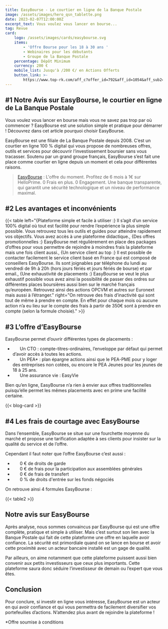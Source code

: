```yaml
---
title: EasyBourse - Le courtier en ligne de la Banque Postale
image: /assets/images/hero_qsn_tablette.png
date: 2023-02-07T12:00:00Z
excerpt_text: Vous voulez vous lancer en bourse...
tag: Revue
card:
    logo: /assets/images/cards/easybourse.svg
    items:
        - 'Offre Bourse pour les 18 à 30 ans '
        - Webinaires pour les débutants
        - Groupe de la Banque Postale
    percentage: Dépôt Minimum
    currency: 200 €
    mobile_list: Jusqu'à /200 €/ en Actions Offerts
    button_link: >-
        https://www.top-rk.com/aff_c?offer_id=792&aff_id=1054&aff_sub2=article&aff_sub=
---
```

## \#1 Notre Avis sur EasyBourse, le courtier en ligne de La Banque Postale

Vous voulez vous lancer en bourse mais vous ne savez pas trop par où commencer ? EasyBourse est une solution simple et pratique pour démarrer ! Découvrez dans cet article pourquoi choisir EasyBourse.

EasyBourse est une filiale de La Banque Postale depuis 2008. C’est un courtier en ligne 100 % digital qui vous propose de nombreuses offres, outils et services pour découvrir l’investissement boursier sans vous tracasser. Soutenu par un grand groupe français, EasyBourse s’est fait une place comme courtier en ligne depuis un moment et cela pour différentes raisons.

> [EasyBourse](https://www.top-rk.com/aff_c?offer_id=792&amp;aff_id=1054&amp;aff_sub2=article&amp;aff_sub=) : L'offre du moment. Profitez de 6 mois à 1€ sur HelloPrime. 0 Frais en plus. 0 Engagement. Une banque transparente, qui garantit une sécurité technologique et un niveau de performance maximal.

## \#2 Les avantages et inconvénients

{{< table left="{Plateforme simple et facile à utiliser :} Il s’agit d’un service 100% digital où tout est facilité pour rendre l’expérience la plus simple possible. Vous retrouvez tous les outils et guides pour atteindre rapidement vos objectifs. Vous avez accès à une plateforme didactique., {Des offres promotionnelles :} EasyBourse met régulièrement en place des packages d’offres pour vous permettre de rejoindre à moindres frais la plateforme mais une fois client aussi., {Un service client au top :} Il est possible de contacter facilement le service client basé en France qui est composé de conseillers EasyBourse. Ils sont joignables par téléphone du lundi au vendredi de 9h à 20h (hors jours fériés et jours fériés de bourse) et par email., {Une exhaustivité de placements :} EasyBourse se veut le plus exhaustif possible vous avez ainsi la possibilité de passer des ordres sur différentes places boursières aussi bien sur le marché français qu’européen. Retrouvez ainsi des actions OPCVM et autres sur Euronext mais aussi à l’étranger." right="On retrouve des frais d’inactivité qui sont tout de même à prendre en compte. En effet pour chaque mois où aucune action n’a eu lieu sur le compte des frais à partir de 350€ sont à prendre en compte (selon la formule choisie)." >}}

## \#3 L’offre d’EasyBourse

EasyBourse permet d’ouvrir différentes types de placements :

* &nbsp;&nbsp;**&nbsp;**&nbsp;&nbsp; Un CTO : compte-titres-ordinaires, l’enveloppe par défaut qui permet d’avoir accès à toutes les actions.
* &nbsp;&nbsp;**&nbsp;**&nbsp;&nbsp; Un PEA\* : plan épargne actions ainsi que le PEA-PME pour y loger des entreprises non cotées, ou encore le PEA Jeunes pour les jeunes de 18 à 25 ans.
* &nbsp;&nbsp;**&nbsp;**&nbsp;&nbsp; Une assurance vie : EasyVie

Bien qu’en ligne, EasyBourse n’a rien à envier aux offres traditionnelles puisqu’elle permet les mêmes placements avec en prime une facilité certaine.

{{< blog-card >}}

## \#4 Les frais de courtage avec EasyBourse

Dans l’ensemble, EasyBourse se situe sur une fourchette moyenne du marché et propose une tarification adaptée à ses clients pour insister sur la qualité du service et de l’offre.

Cependant il faut noter que l’offre EasyBourse c’est aussi :

* &nbsp;&nbsp;**&nbsp;**&nbsp;&nbsp; 0 € de droits de garde
* &nbsp;&nbsp;**&nbsp;**&nbsp;&nbsp; 0 € de frais pour la participation aux assemblées générales
* &nbsp;&nbsp;**&nbsp;**&nbsp;&nbsp; 0 € de frais de transfert
* &nbsp;&nbsp;**&nbsp;**&nbsp;&nbsp; 0 % de droits d'entrée sur les fonds négociés

On retrouve ainsi 4 formules EasyBourse :

{{< table2 >}}

## Notre avis sur EasyBourse

Après analyse, nous sommes convaincus par EasyBourse qui est une offre complète, pratique et simple à utiliser. Mais c’est surtout son lien avec la Banque Postale qui fait de cette plateforme une offre en laquelle avoir confiance. La sécurité est primordiale quand on se lance en bourse et avoir cette proximité avec un acteur bancaire installé est un gage de qualité.

Par ailleurs, on aime notamment que cette plateforme puissent aussi bien convenir aux petits investisseurs que ceux plus importants. Cette plateforme saura donc séduire l’investisseur de demain ou l’expert que vous êtes.

## Conclusion

Pour conclure, si investir en ligne vous intéresse, EasyBourse est un acteur en qui avoir confiance et qui vous permettra de facilement diversifier vos portefeuilles d’actions. N’attendez plus avant de rejoindre la plateforme !

\*Offre soumise à conditions